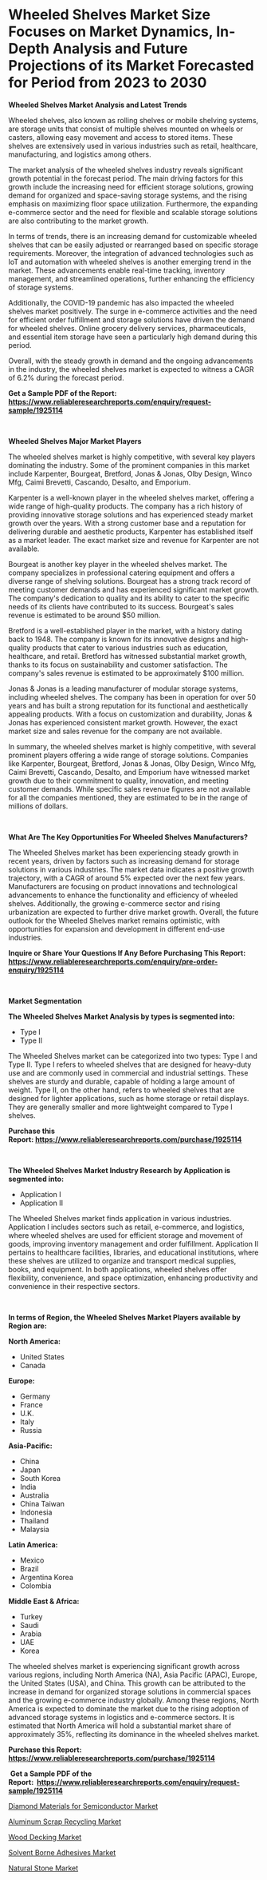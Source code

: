 <p><h1>Wheeled Shelves Market Size Focuses on Market Dynamics, In-Depth Analysis and Future Projections of its Market Forecasted for Period from 2023 to 2030</h1></p><p><strong>Wheeled Shelves Market Analysis and Latest Trends</strong></p>
<p><p>Wheeled shelves, also known as rolling shelves or mobile shelving systems, are storage units that consist of multiple shelves mounted on wheels or casters, allowing easy movement and access to stored items. These shelves are extensively used in various industries such as retail, healthcare, manufacturing, and logistics among others.</p><p>The market analysis of the wheeled shelves industry reveals significant growth potential in the forecast period. The main driving factors for this growth include the increasing need for efficient storage solutions, growing demand for organized and space-saving storage systems, and the rising emphasis on maximizing floor space utilization. Furthermore, the expanding e-commerce sector and the need for flexible and scalable storage solutions are also contributing to the market growth.</p><p>In terms of trends, there is an increasing demand for customizable wheeled shelves that can be easily adjusted or rearranged based on specific storage requirements. Moreover, the integration of advanced technologies such as IoT and automation with wheeled shelves is another emerging trend in the market. These advancements enable real-time tracking, inventory management, and streamlined operations, further enhancing the efficiency of storage systems.</p><p>Additionally, the COVID-19 pandemic has also impacted the wheeled shelves market positively. The surge in e-commerce activities and the need for efficient order fulfillment and storage solutions have driven the demand for wheeled shelves. Online grocery delivery services, pharmaceuticals, and essential item storage have seen a particularly high demand during this period.</p><p>Overall, with the steady growth in demand and the ongoing advancements in the industry, the wheeled shelves market is expected to witness a CAGR of 6.2% during the forecast period.</p></p>
<p><strong>Get a Sample PDF of the Report:&nbsp; <a href="https://www.reliableresearchreports.com/enquiry/request-sample/1925114">https://www.reliableresearchreports.com/enquiry/request-sample/1925114</a></strong></p>
<p>&nbsp;</p>
<p><strong>Wheeled Shelves Major Market Players</strong></p>
<p><p>The wheeled shelves market is highly competitive, with several key players dominating the industry. Some of the prominent companies in this market include Karpenter, Bourgeat, Bretford, Jonas & Jonas, Olby Design, Winco Mfg, Caimi Brevetti, Cascando, Desalto, and Emporium.</p><p>Karpenter is a well-known player in the wheeled shelves market, offering a wide range of high-quality products. The company has a rich history of providing innovative storage solutions and has experienced steady market growth over the years. With a strong customer base and a reputation for delivering durable and aesthetic products, Karpenter has established itself as a market leader. The exact market size and revenue for Karpenter are not available.</p><p>Bourgeat is another key player in the wheeled shelves market. The company specializes in professional catering equipment and offers a diverse range of shelving solutions. Bourgeat has a strong track record of meeting customer demands and has experienced significant market growth. The company's dedication to quality and its ability to cater to the specific needs of its clients have contributed to its success. Bourgeat's sales revenue is estimated to be around $50 million.</p><p>Bretford is a well-established player in the market, with a history dating back to 1948. The company is known for its innovative designs and high-quality products that cater to various industries such as education, healthcare, and retail. Bretford has witnessed substantial market growth, thanks to its focus on sustainability and customer satisfaction. The company's sales revenue is estimated to be approximately $100 million.</p><p>Jonas & Jonas is a leading manufacturer of modular storage systems, including wheeled shelves. The company has been in operation for over 50 years and has built a strong reputation for its functional and aesthetically appealing products. With a focus on customization and durability, Jonas & Jonas has experienced consistent market growth. However, the exact market size and sales revenue for the company are not available.</p><p>In summary, the wheeled shelves market is highly competitive, with several prominent players offering a wide range of storage solutions. Companies like Karpenter, Bourgeat, Bretford, Jonas & Jonas, Olby Design, Winco Mfg, Caimi Brevetti, Cascando, Desalto, and Emporium have witnessed market growth due to their commitment to quality, innovation, and meeting customer demands. While specific sales revenue figures are not available for all the companies mentioned, they are estimated to be in the range of millions of dollars.</p></p>
<p>&nbsp;</p>
<p><strong>What Are The Key Opportunities For Wheeled Shelves Manufacturers?</strong></p>
<p><p>The Wheeled Shelves market has been experiencing steady growth in recent years, driven by factors such as increasing demand for storage solutions in various industries. The market data indicates a positive growth trajectory, with a CAGR of around 5% expected over the next few years. Manufacturers are focusing on product innovations and technological advancements to enhance the functionality and efficiency of wheeled shelves. Additionally, the growing e-commerce sector and rising urbanization are expected to further drive market growth. Overall, the future outlook for the Wheeled Shelves market remains optimistic, with opportunities for expansion and development in different end-use industries.</p></p>
<p><strong>Inquire or Share Your Questions If Any Before Purchasing This Report: <a href="https://www.reliableresearchreports.com/enquiry/pre-order-enquiry/1925114">https://www.reliableresearchreports.com/enquiry/pre-order-enquiry/1925114</a></strong></p>
<p>&nbsp;</p>
<p><strong>Market Segmentation</strong></p>
<p><strong>The Wheeled Shelves Market Analysis by types is segmented into:</strong></p>
<p><ul><li>Type I</li><li>Type II</li></ul></p>
<p><p>The Wheeled Shelves market can be categorized into two types: Type I and Type II. Type I refers to wheeled shelves that are designed for heavy-duty use and are commonly used in commercial and industrial settings. These shelves are sturdy and durable, capable of holding a large amount of weight. Type II, on the other hand, refers to wheeled shelves that are designed for lighter applications, such as home storage or retail displays. They are generally smaller and more lightweight compared to Type I shelves.</p></p>
<p><strong>Purchase this Report:&nbsp;<a href="https://www.reliableresearchreports.com/purchase/1925114">https://www.reliableresearchreports.com/purchase/1925114</a></strong></p>
<p>&nbsp;</p>
<p><strong>The Wheeled Shelves Market Industry Research by Application is segmented into:</strong></p>
<p><ul><li>Application I</li><li>Application II</li></ul></p>
<p><p>The Wheeled Shelves market finds application in various industries. Application I includes sectors such as retail, e-commerce, and logistics, where wheeled shelves are used for efficient storage and movement of goods, improving inventory management and order fulfillment. Application II pertains to healthcare facilities, libraries, and educational institutions, where these shelves are utilized to organize and transport medical supplies, books, and equipment. In both applications, wheeled shelves offer flexibility, convenience, and space optimization, enhancing productivity and convenience in their respective sectors.</p></p>
<p>&nbsp;</p>
<p><strong>In terms of Region, the Wheeled Shelves Market Players available by Region are:</strong></p>
<p>
    <p> <strong> North America: </strong>
        <ul>
            <li>United States</li>
            <li>Canada</li>
        </ul>
        </p> 
    <p> <strong> Europe: </strong>
        <ul>
            <li>Germany</li>
            <li>France</li>
            <li>U.K.</li>
            <li>Italy</li>
            <li>Russia</li>
        </ul>
        </p> 
    <p> <strong> Asia-Pacific: </strong>
        <ul>
            <li>China</li>
            <li>Japan</li>
            <li>South Korea</li>
            <li>India</li>
            <li>Australia</li>
            <li>China Taiwan</li>
            <li>Indonesia</li>
            <li>Thailand</li>
            <li>Malaysia</li>
        </ul>
        </p> 
    <p> <strong> Latin America: </strong>
        <ul>
            <li>Mexico</li>
            <li>Brazil</li>
            <li>Argentina Korea</li>
            <li>Colombia</li>
        </ul>
        </p> 
    <p> <strong> Middle East & Africa: </strong>
        <ul>
            <li>Turkey</li>
            <li>Saudi</li>
            <li>Arabia</li>
            <li>UAE</li>
            <li>Korea</li>
        </ul>
    </p>
    </p>
<p><p>The wheeled shelves market is experiencing significant growth across various regions, including North America (NA), Asia Pacific (APAC), Europe, the United States (USA), and China. This growth can be attributed to the increase in demand for organized storage solutions in commercial spaces and the growing e-commerce industry globally. Among these regions, North America is expected to dominate the market due to the rising adoption of advanced storage systems in logistics and e-commerce sectors. It is estimated that North America will hold a substantial market share of approximately 35%, reflecting its dominance in the wheeled shelves market.</p></p>
<p><strong>Purchase this Report: <a href="https://www.reliableresearchreports.com/purchase/1925114">https://www.reliableresearchreports.com/purchase/1925114</a></strong></p>
<p>&nbsp;<strong>Get a Sample PDF of the Report:&nbsp;&nbsp;<a href="https://www.reliableresearchreports.com/enquiry/request-sample/1925114">https://www.reliableresearchreports.com/enquiry/request-sample/1925114</a></strong></p>
<p><strong></strong></p>
<p><p><a href="https://medium.com/@linneahilll6456/diamond-materials-for-semiconductor-market-size-and-market-trends-complete-industry-overview-2023-75152911eaa4">Diamond Materials for Semiconductor Market</a></p><p><a href="https://medium.com/@randysimpson755/aluminum-scrap-recycling-market-size-market-outlook-and-market-forecast-2023-to-2030-7590e4d40d90">Aluminum Scrap Recycling Market</a></p><p><a href="https://medium.com/@jenniferwhite656/wood-decking-market-size-and-market-trends-complete-industry-overview-2023-to-2030-59fecb901ef2">Wood Decking Market</a></p><p><a href="https://medium.com/@bonniehoppe2023/solvent-borne-adhesives-market-size-market-outlook-and-market-forecast-2023-to-2030-834896d24ff3">Solvent Borne Adhesives Market</a></p><p><a href="https://medium.com/@laurenglover76/natural-stone-nbsp-market-focuses-on-market-share-size-and-projected-forecast-till-2030-e8f68c2a6ef9">Natural Stone Market</a></p></p>